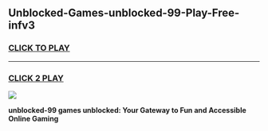 
## Unblocked-Games-unblocked-99-Play-Free-infv3
<h3>
<a href="https://premium76.site?title=unblocked-99&ref=23A">CLICK TO PLAY</a></h3>
<hr>

<h3>
<a href="https://premium76.site?title=unblocked-99&ref=23A">CLICK 2 PLAY</a>
  
</h3>

<a href="https://premium76.site?title=unblocked-99&ref=23A"><img src="https://clearcache.store/games.png"></a>


**unblocked-99 games unblocked: Your Gateway to Fun and Accessible Online Gaming**
